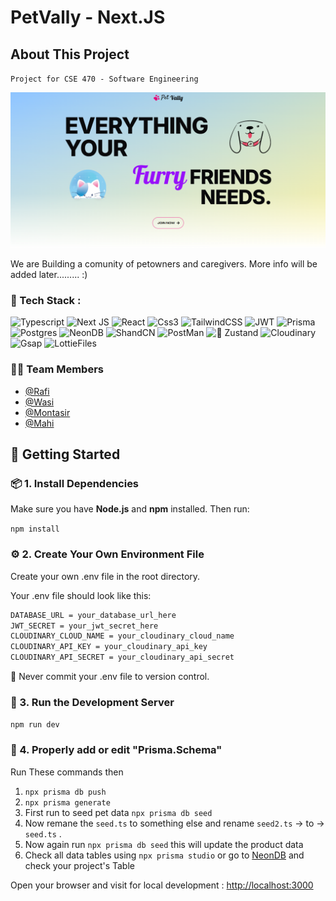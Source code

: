 # PetVally - Next.JS 

## About This Project
`Project for CSE 470 - Software Engineering` 

![Petvally banner](./public/petvally.png)

We are Building a comunity of petowners and caregivers. More info will be added later......... :)

### 💾 Tech Stack :
![Typescript](    https://img.shields.io/badge/TypeScript-007ACC?style=for-the-badge&logo=typescript&logoColor=white) ![Next JS](https://img.shields.io/badge/next%20js-000000?style=for-the-badge&logo=nextdotjs&logoColor=white) ![React](https://img.shields.io/badge/React-20232A?style=for-the-badge&logo=react&logoColor=61DAFB) ![Css3](https://img.shields.io/badge/CSS3-1572B6?style=for-the-badge&logo=css3&logoColor=white) ![TailwindCSS](https://img.shields.io/badge/Tailwind_CSS-38B2AC?style=for-the-badge&logo=tailwind-css&logoColor=white) ![JWT](https://img.shields.io/badge/JWT-000000?style=for-the-badge&logo=JSON%20web%20tokens&logoColor=white)  ![Prisma](    https://img.shields.io/badge/Prisma-3982CE?style=for-the-badge&logo=Prisma&logoColor=white) ![Postgres](https://img.shields.io/badge/PostgreSQL-316192?style=for-the-badge&logo=postgresql&logoColor=white) ![NeonDB](https://img.shields.io/badge/NeonDB-00E599?style=for-the-badge&logo=neon&logoColor=white) ![ShandCN](https://img.shields.io/badge/shadcn%2Fui-000000?style=for-the-badge&logo=shadcnui&logoColor=white) ![PostMan](https://img.shields.io/badge/Postman-FF6C37?style=for-the-badge&logo=Postman&logoColor=white) ![🐻 Zustand](https://img.shields.io/badge/🐻%20Zustand-000000?style=for-the-badge&logoColor=white)
 ![Cloudinary](https://img.shields.io/badge/Cloudinary-3448C5?style=for-the-badge&logo=Cloudinary&logoColor=white) ![Gsap](https://img.shields.io/badge/GSAP-93CF2B?style=for-the-badge&logo=greensock&logoColor=white) ![LottieFiles](https://img.shields.io/badge/LottieFiles-0ABFBC?style=for-the-badge&logo=lottiefiles&logoColor=white) 

### 👨‍💻 Team Members

- [@Rafi](https://github.com/ahmrafi22) 
- [@Wasi](https://github.com/KOOKIEKAT123)
- [@Montasir](https://github.com/)
- [@Mahi](https://github.com/)

<!-- So Far time spent on this <br>
 [![wakatime](https://wakatime.com/badge/user/d7d5cf63-4ec9-422f-a677-8823091fc3db/project/990c11bf-1cc3-4dda-a67d-17cfaf30e6d1.svg)](https://wakatime.com/badge/user/d7d5cf63-4ec9-422f-a677-8823091fc3db/project/990c11bf-1cc3-4dda-a67d-17cfaf30e6d1)  -->

🚀 Getting Started
------------------

### 📦 1. Install Dependencies

Make sure you have **Node.js** and **npm** installed. Then run:


`npm install`

### ⚙️ 2. Create Your Own Environment File


Create your own .env file in the root directory.

Your .env file should look like this:




```bash
DATABASE_URL = your_database_url_here 
JWT_SECRET = your_jwt_secret_here 
CLOUDINARY_CLOUD_NAME = your_cloudinary_cloud_name 
CLOUDINARY_API_KEY = your_cloudinary_api_key 
CLOUDINARY_API_SECRET = your_cloudinary_api_secret
```

🛑 Never commit your .env file to version control.


### 🧪 3. Run the Development Server

`npm run dev`


### 🚨 4. Properly add or edit "Prisma.Schema" 

Run These commands then

1. `npx prisma db push` <br>
2. `npx prisma generate` <br>
3. First run to seed pet data  `npx prisma db seed ` <br>
4. Now remane the `seed.ts` to something else and rename `seed2.ts` -> to -> `seed.ts` . <br>
5. Now again run `npx prisma db seed` this will update the product data
6. Check all data tables using `npx prisma studio` or go to [NeonDB](https://console.neon.tech/) and check your project's Table 


Open your browser and visit for local development : [http://localhost:3000](http://localhost:3000)
